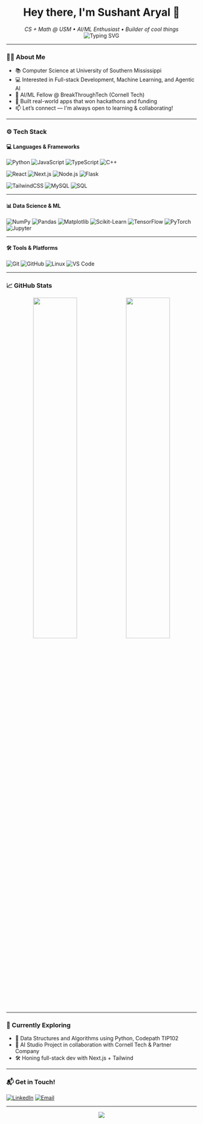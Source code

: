 <h1 align="center">Hey there, I'm Sushant Aryal 👋</h1>
<p align="center">
  <em>CS + Math @ USM • AI/ML Enthusiast •  Builder of cool things</em><br>
  <img src="https://readme-typing-svg.demolab.com?font=Fira+Code&weight=500&size=24&pause=1000&color=00C3FF&center=true&vCenter=true&width=600&lines=AI+Fellow+%7C+BreakThroughTech+%40+Cornell;Prioritizing+Creativity+in+Problem+Solving;Building+Real+Stuff+%F0%9F%9A%80;Learning+Something+New+Every+Day" alt="Typing SVG" />
</p>


---

### 🧑‍💻 About Me

- 📚 Computer Science at University of Southern Mississippi  
- 💻 Interested in Full-stack Development, Machine Learning, and Agentic AI  
- 🤖 AI/ML Fellow @ BreakThroughTech (Cornell Tech)  
- 🚀 Built real-world apps that won hackathons and funding  
- 📫 Let’s connect — I'm always open to learning & collaborating!

---

### ⚙️ Tech Stack

#### 💻 Languages & Frameworks
![Python](https://img.shields.io/badge/Python-FFD43B?style=for-the-badge&logo=python&logoColor=blue)
![JavaScript](https://img.shields.io/badge/JavaScript-F7DF1E?style=for-the-badge&logo=javascript&logoColor=black)
![TypeScript](https://img.shields.io/badge/TypeScript-3178C6?style=for-the-badge&logo=typescript&logoColor=white)
![C++](https://img.shields.io/badge/C++-00599C?style=for-the-badge&logo=c%2B%2B&logoColor=white)

![React](https://img.shields.io/badge/React-20232A?style=for-the-badge&logo=react&logoColor=61DAFB)
![Next.js](https://img.shields.io/badge/Next.js-000000?style=for-the-badge&logo=nextdotjs&logoColor=white)
![Node.js](https://img.shields.io/badge/Node.js-339933?style=for-the-badge&logo=nodedotjs&logoColor=white)
![Flask](https://img.shields.io/badge/Flask-000000?style=for-the-badge&logo=flask&logoColor=white)

![TailwindCSS](https://img.shields.io/badge/TailwindCSS-38B2AC?style=for-the-badge&logo=tailwind-css&logoColor=white)
![MySQL](https://img.shields.io/badge/MySQL-00758F?style=for-the-badge&logo=mysql&logoColor=white)
![SQL](https://img.shields.io/badge/SQL-4479A1?style=for-the-badge&logo=postgresql&logoColor=white)

---

#### 📊 Data Science & ML
![NumPy](https://img.shields.io/badge/Numpy-013243?style=for-the-badge&logo=numpy&logoColor=white)
![Pandas](https://img.shields.io/badge/Pandas-150458?style=for-the-badge&logo=pandas&logoColor=white)
![Matplotlib](https://img.shields.io/badge/Matplotlib-0076A8?style=for-the-badge&logo=matplotlib&logoColor=white)
![Scikit-Learn](https://img.shields.io/badge/Scikit--Learn-F7931E?style=for-the-badge&logo=scikitlearn&logoColor=white)
![TensorFlow](https://img.shields.io/badge/TensorFlow-FF6F00?style=for-the-badge&logo=tensorflow&logoColor=white)
![PyTorch](https://img.shields.io/badge/PyTorch-EE4C2C?style=for-the-badge&logo=pytorch&logoColor=white)
![Jupyter](https://img.shields.io/badge/Jupyter-F37626?style=for-the-badge&logo=jupyter&logoColor=white)

---

#### 🛠️ Tools & Platforms
![Git](https://img.shields.io/badge/Git-F05032?style=for-the-badge&logo=git&logoColor=white)
![GitHub](https://img.shields.io/badge/GitHub-181717?style=for-the-badge&logo=github&logoColor=white)
![Linux](https://img.shields.io/badge/Linux-FCC624?style=for-the-badge&logo=linux&logoColor=black)
![VS Code](https://img.shields.io/badge/VS%20Code-007ACC?style=for-the-badge&logo=visualstudiocode&logoColor=white)

---


### 📈 GitHub Stats

<p align="center">
  <img src="https://github-readme-stats.vercel.app/api?username=aryalsushant&show_icons=true&theme=radical&count_private=true" width="48%" />
  <img src="https://github-readme-stats.vercel.app/api/top-langs/?username=aryalsushant&layout=compact&theme=radical" width="48%" />
</p>


---

### 🌱 Currently Exploring

- 💬 Data Structures and Algorithms using Python, Codepath TIP102
- 🧠 AI Studio Project in collaboration with Cornell Tech & Partner Company
- 🛠️ Honing full-stack dev with Next.js + Tailwind

---

### 📬 Get in Touch!

[![LinkedIn](https://img.shields.io/badge/LinkedIn-0A66C2?style=for-the-badge&logo=linkedin&logoColor=white)](https://linkedin.com/in/sushant-aryal)
[![Email](https://img.shields.io/badge/Email-D14836?style=for-the-badge&logo=gmail&logoColor=white)](mailto:sushant.aryal@usm.edu)

---

<p align="center">
  <img src="https://github-profile-trophy.vercel.app/?username=aryalsushant&theme=algolia&row=1&margin-w=15&no-frame=true" />
</p>

